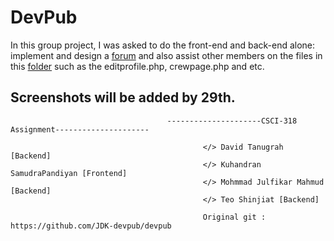 # DevPub
In this group project, I was asked to do the front-end and back-end alone: implement and design a [forum](https://github.com/shinjiat/DevPub-Website/tree/master/db/forum) and also assist other members on the files in this [folder](https://github.com/shinjiat/DevPub-Website/tree/master/db) such as the editprofile.php, crewpage.php and etc.

## Screenshots will be added by 29th.




                                       ---------------------CSCI-318 Assignment---------------------
                                                      
                                               </> David Tanugrah [Backend]
                                               </> Kuhandran SamudraPandiyan [Frontend]
                                               </> Mohmmad Julfikar Mahmud [Backend]
                                               </> Teo Shinjiat [Backend]                                              
                                               
                                               Original git : https://github.com/JDK-devpub/devpub
